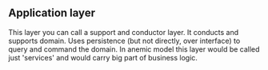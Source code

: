 ## Application layer

This layer you can call a support and conductor layer.
It conducts and supports domain. Uses persistence (but not directly, over interface) to query and command the domain.
In anemic model this layer would be called just 'services' and would carry big part of business logic.
